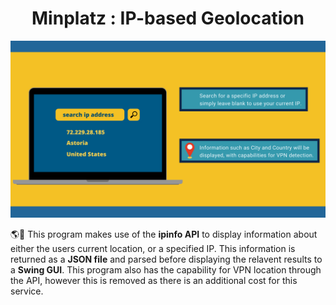 <h1 align=center>Minplatz : IP-based Geolocation</h1>

![](summary.png)


🌎📍 This program makes use of the <b>ipinfo API</b> to display information about either the users current location, or a specified IP. This information is returned as a <b>JSON file</b> 
and parsed before displaying the relavent results to a <b>Swing GUI</b>. This program also has the capability for VPN location through the API, however this is removed as there is an
additional cost for this service.
